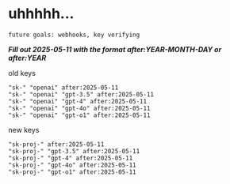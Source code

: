 # uhhhhh...

`future goals: webhooks, key verifying`



***Fill out 2025-05-11 with the format after:YEAR-MONTH-DAY or after:YEAR***

old keys
```
"sk-" "openai" after:2025-05-11
"sk-" "openai" "gpt-3.5" after:2025-05-11
"sk-" "openai" "gpt-4" after:2025-05-11
"sk-" "openai" "gpt-4o" after:2025-05-11
"sk-" "openai" "gpt-o1" after:2025-05-11
```

new keys
```
"sk-proj-" after:2025-05-11
"sk-proj-" "gpt-3.5" after:2025-05-11
"sk-proj-" "gpt-4" after:2025-05-11
"sk-proj-" "gpt-4o" after:2025-05-11
"sk-proj-" "gpt-o1" after:2025-05-11
```
